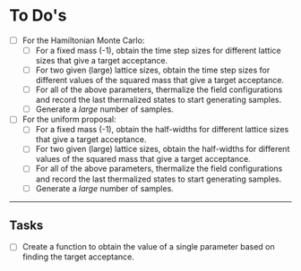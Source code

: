 # To Do's

- [ ] For the Hamiltonian Monte Carlo:
  - [ ] For a fixed mass (-1), obtain the time step sizes for different lattice sizes that give a target acceptance.
  - [ ] For two given (large) lattice sizes, obtain the time step sizes for different values of the squared mass that give a target acceptance.
  - [ ] For all of the above parameters, thermalize the field configurations and record the last thermalized states to start generating samples.
  - [ ] Generate a _large_ number of samples.
- [ ] For the uniform proposal:
  - [ ] For a fixed mass (-1), obtain the half-widths for different lattice sizes that give a target acceptance.
  - [ ] For two given (large) lattice sizes, obtain the half-widths for different values of the squared mass that give a target acceptance.
  - [ ] For all of the above parameters, thermalize the field configurations and record the last thermalized states to start generating samples.
  - [ ] Generate a _large_ number of samples.

---

## Tasks

- [ ] Create a function to obtain the value of a single parameter based on finding the target acceptance. 
